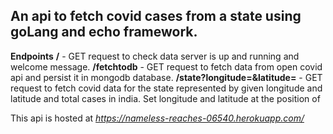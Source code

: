 ## An api to fetch covid cases from a state using goLang and echo framework.

**Endpoints**
**/**  -   GET request to check data server is up and running and welcome message.
**/fetchtodb** - GET request to fetch data from open covid api and persist it in mongodb database.
**/state?longitude=<value>&latitude=<value>** -  GET request to fetch covid data for the state represented by given longitude and latitude and total cases in india.
                                                 Set longitude and latitude at the position of <value>

This api is hosted at *https://nameless-reaches-06540.herokuapp.com/*
